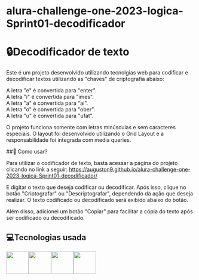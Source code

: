 # alura-challenge-one-2023-logica-Sprint01-decodificador
# :lock:Decodificador de texto

Este é um projeto desenvolvido utilizando tecnolgias web para codificar e decodificar textos utilizando as "chaves" de criptografia abaixo:

A letra "e" é convertida para "enter".  
A letra "i" é convertida para "imes".  
A letra "a" é convertida para "ai".  
A letra "o" é convertida para "ober".  
A letra "u" é convertida para "ufat".

O projeto funciona somente com letras minúsculas e sem caracteres especiais. O layout foi desenvolvido utilizando o Grid Layout e a responsabilidade foi integrada com media queries.

##:key:  Como usar?

Para utilizar o codificador de texto, basta acessar a página do projeto clicando no link a seguir:
https://auguston9.github.io/alura-challenge-one-2023-logica-Sprint01-decodificador/

E digitar o texto que deseja codificar ou decodificar. Após isso, clique no botão "Criptografar" ou "Descriptografar", dependendo da ação que deseja realizar. O texto codificado ou decodificado será exibido abaixo do botão.

Além disso, adicionei um botão "Copiar" para facilitar a cópia do texto após ser codificado ou decodificado.

##  :computer:Tecnologias usada
<img src="https://cdn.jsdelivr.net/gh/devicons/devicon/icons/html5/html5-original-wordmark.svg" width="60" height="60"/><img src="https://cdn.jsdelivr.net/gh/devicons/devicon/icons/css3/css3-original-wordmark.svg" width="60" height="60"/><img src="https://cdn.jsdelivr.net/gh/devicons/devicon/icons/javascript/javascript-original.svg" width="60" height="60"/><img src="https://cdn.jsdelivr.net/gh/devicons/devicon/icons/github/github-original.svg" width="60" height="60" color="white" />


            
          
            

          
